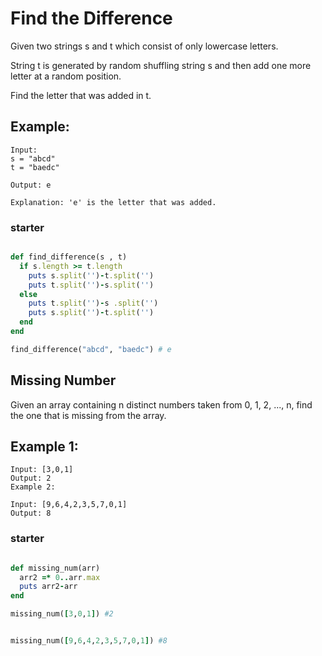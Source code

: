 

# Find the Difference

Given two strings s and t which consist of only lowercase letters.

String t is generated by random shuffling string s and then add one more letter at a random position.

Find the letter that was added in t.

## Example:

```
Input:
s = "abcd"
t = "baedc"

Output: e

Explanation: 'e' is the letter that was added.
```

### starter

```ruby

def find_difference(s , t)
  if s.length >= t.length 
    puts s.split('')-t.split('')
    puts t.split('')-s.split('')
  else
    puts t.split('')-s .split('')
    puts s.split('')-t.split('')
  end
end

find_difference("abcd", "baedc") # e

```

## Missing Number

Given an array containing n distinct numbers taken from 0, 1, 2, ..., n, find the one that is missing from the array.

## Example 1:

```
Input: [3,0,1]
Output: 2
Example 2:

Input: [9,6,4,2,3,5,7,0,1]
Output: 8
```

### starter

```ruby

def missing_num(arr)
  arr2 =* 0..arr.max
  puts arr2-arr
end

missing_num([3,0,1]) #2


missing_num([9,6,4,2,3,5,7,0,1]) #8


```

